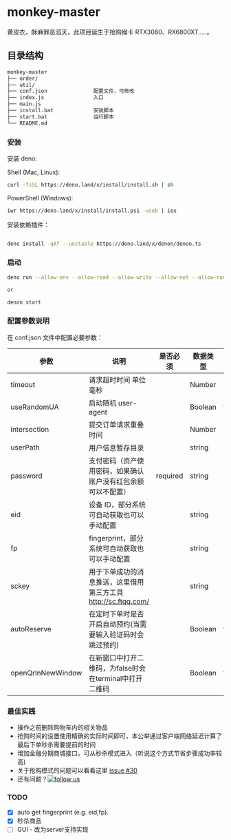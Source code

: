 # monkey-master

黄皮衣，酥麻罪恶滔天，此项目诞生于抢购猴卡 RTX3080、RX6800XT.....。

## 目录结构

```bash
monkey-master
├── order/
├── util/
├── conf.json               配置文件，可修改
├── index.js                入口
├── main.js
├── install.bat             安装脚本
├── start.bat               运行脚本
└── README.md
```

### 安装

安装 deno:

Shell (Mac, Linux):

```bash
curl -fsSL https://deno.land/x/install/install.sh | sh
```

PowerShell (Windows):

```bash
iwr https://deno.land/x/install/install.ps1 -useb | iex
```

安装依赖插件：

```bash

deno install -qAf --unstable https://deno.land/x/denon/denon.ts
```

### 启动

```bash
deno run --allow-env --allow-read --allow-write --allow-net --allow-run --allow-plugin --unstable --no-check index.js

or

denon start
```

### 配置参数说明

在 conf.json 文件中配置必要参数：

| 参数         | 说明                                                           | 是否必须 | 数据类型 | 默认值    |
| ------------ | -------------------------------------------------------------- | -------- | -------- | --------- |
| timeout      | 请求超时时间 单位毫秒                                          |          | Number   | 5000      |
| useRandomUA  | 启动随机 user-agent                                           |          | Boolean  | false     |
| intersection | 提交订单请求重叠时间                                           |          | Number   | 0.4       |
| userPath     | 用户信息暂存目录                                               |          | string   | ./cookie/ |
| password     | 支付密码（资产使用密码，如果确认账户没有红包余额可以不配置）                                        | required | string   |           |
| eid          | 设备 ID，部分系统可自动获取也可以手动配置                      |          | string   |           |
| fp           | fingerprint，部分系统可自动获取也可以手动配置                  |          | string   |           |
| sckey        | 用于下单成功的消息推送，这里借用第三方工具 http://sc.ftqq.com/ |          | string   |           |
| autoReserve  | 在定时下单时是否开启自动预约(当需要输入验证码时会跳过预约)      |          | Boolean    |   true    |
| openQrInNewWindow  | 在新窗口中打开二维码，为false时会在terminal中打开二维码 |         | Boolean  |   false    |

### 最佳实践

-   操作之前删除购物车内的相关物品
-   抢购时间的设置使用精确的实际时间即可，本公举通过客户端网络延迟计算了最后下单秒杀需要提前的时间
-   增加金融分期商城接口，可从秒杀模式进入（听说这个方式节省步骤成功率较高)
-   关于抢购模式的问题可以看看这里 [issue #30](https://github.com/chou0212/monkey-master/issues/30)
-   还有问题？[![follow us](http://pub.idqqimg.com/wpa/images/group.png 'follow us')](https://qm.qq.com/cgi-bin/qm/qr?k=sgAvZ_SsEL1h0r6sgPkBn89eD0-TOmgV&jump_from=webapi)

### TODO

-   [x] auto get fingerprint (e.g. eid,fp).
-   [x] 秒杀商品
-   [ ] GUI - 改为server支持实现
